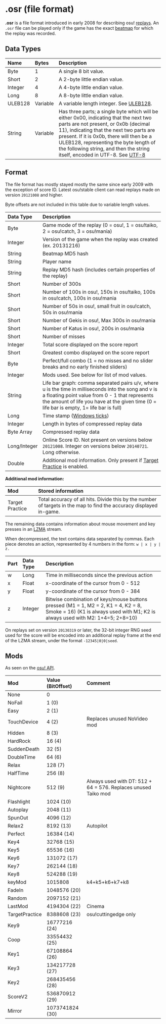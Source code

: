 # .osr (file format)

**.osr** is a file format introduced in early 2008 for describing osu! [replays](/wiki/Gameplay/Replay). An `.osr` file can be played only if the game has the exact [beatmap](/wiki/Beatmap) for which the replay was recorded.

## Data Types

| Name | Bytes | Description |
| :-- | :-- | :-- |
| Byte | 1 | A single 8 bit value. |
| Short | 2 | A 2-byte little endian value. |
| Integer | 4 | A 4-byte little endian value. |
| Long | 8 | A 8-byte little endian value. |
| ULEB128 | Variable | A variable length integer. See [ULEB128](https://en.wikipedia.org/wiki/LEB128). |
| String | Variable | Has three parts; a single byte which will be either 0x00, indicating that the next two parts are not present, or 0x0b (decimal 11), indicating that the next two parts are present. If it is 0x0b, there will then be a ULEB128, representing the byte length of the following string, and then the string itself, encoded in UTF-8. See [UTF-8](https://en.wikipedia.org/wiki/UTF-8) |

## Format

The file format has mostly stayed mostly the same since early 2009 with the exception of score ID. Latest osu!stable client can read replays made on version `20121008` and higher.

Byte offsets are not included in this table due to variable length values.

| Data Type | Description |
| :-- | :-- |
| Byte | Game mode of the replay (0 = osu!, 1 = osu!taiko, 2 = osu!catch, 3 = osu!mania) |
| Integer | Version of the game when the replay was created (ex. 20131216) |
| String | Beatmap MD5 hash |
| String | Player name |
| String | Replay MD5 hash (includes certain properties of the replay) |
| Short | Number of 300s |
| Short | Number of 100s in osu!, 150s in osu!taiko, 100s in osu!catch, 100s in osu!mania |
| Short | Number of 50s in osu!, small fruit in osu!catch, 50s in osu!mania |
| Short | Number of Gekis in osu!, Max 300s in osu!mania |
| Short | Number of Katus in osu!, 200s in osu!mania |
| Short | Number of misses |
| Integer | Total score displayed on the score report |
| Short | Greatest combo displayed on the score report |
| Byte | Perfect/full combo (1 = no misses and no slider breaks and no early finished sliders) |
| Integer | Mods used. See below for list of mod values. |
| String | Life bar graph: comma separated pairs u/v, where u is the time in milliseconds into the song and v is a floating point value from 0 - 1 that represents the amount of life you have at the given time (0 = life bar is empty, 1= life bar is full) |
| Long | Time stamp ([Windows ticks](https://learn.microsoft.com/en-us/dotnet/api/system.datetime.ticks)) |
| Integer | Length in bytes of compressed replay data |
| Byte Array | Compressed replay data |
| Long/Integer | Online Score ID. Not present on versions below `20121008`. Integer on versions below `20140721`. Long otherwise. |
| Double | Additional mod information. Only present if [Target Practice](/wiki/Gameplay/Game_modifier/Target_Practice) is enabled. |

**Additional mod information:**

| Mod | Stored information |
| :-- | :-- |
| Target Practice | Total accuracy of all hits. Divide this by the number of targets in the map to find the accuracy displayed in-game. |

The remaining data contains information about mouse movement and key presses in an [LZMA](https://en.wikipedia.org/wiki/Lempel–Ziv–Markov_chain_algorithm) stream.

When decompressed, the text contains data separated by commas. Each piece denotes an action, represented by 4 numbers in the form: `w | x | y | z.`

| Part | Data Type | Description |
| :-- | :-- | :-- |
| w | Long | Time in milliseconds since the previous action |
| x | Float | x-coordinate of the cursor from 0 - 512 |
| y | Float | y-coordinate of the cursor from 0 - 384 |
| z | Integer | Bitwise combination of keys/mouse buttons pressed (M1 = 1, M2 = 2, K1 = 4, K2 = 8, Smoke = 16) (K1 is always used with M1; K2 is always used with M2: 1+4=5; 2+8=10) |

On replays set on version `20130319` or later, the 32-bit integer RNG seed used for the score will be encoded into an additional replay frame at the end of the LZMA stream, under the format `-12345|0|0|seed`.

## Mods

As seen on the [osu! API](https://github.com/ppy/osu-api/wiki#mods).

| Mod | Value (BitOffset) | Comment |
| :-- | :-- | :-- |
| None | 0 |  |
| NoFail | 1 (0) |  |
| Easy | 2 (1) |  |
| TouchDevice | 4 (2) | Replaces unused NoVideo mod |
| Hidden | 8 (3) |  |
| HardRock | 16 (4) |  |
| SuddenDeath | 32 (5) |  |
| DoubleTime | 64 (6) |  |
| Relax | 128 (7) |  |
| HalfTime | 256 (8) |  |
| Nightcore | 512 (9) | Always used with DT: 512 + 64 = 576. Replaces unused Taiko mod |
| Flashlight | 1024 (10) |  |
| Autoplay | 2048 (11) |  |
| SpunOut | 4096 (12) |  |
| Relax2 | 8192 (13) | Autopilot |
| Perfect | 16384 (14) |  |
| Key4 | 32768 (15) |  |
| Key5 | 65536 (16) |  |
| Key6 | 131072 (17) |  |
| Key7 | 262144 (18) |  |
| Key8 | 524288 (19) |  |
| keyMod | 1015808 | k4+k5+k6+k7+k8 |
| FadeIn | 1048576 (20) |  |
| Random | 2097152 (21) |  |
| LastMod | 4194304 (22) | Cinema |
| TargetPractice | 8388608 (23) | osu!cuttingedge only |
| Key9 | 16777216 (24) |  |
| Coop | 33554432 (25) |  |
| Key1 | 67108864 (26) |  |
| Key3 | 134217728 (27) |  |
| Key2 | 268435456 (28) |  |
| ScoreV2 | 536870912 (29) |  |
| Mirror | 1073741824 (30) |  |
